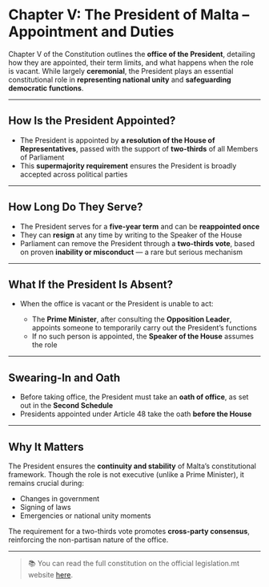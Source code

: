 # Chapter V: The President of Malta – Appointment and Duties

Chapter V of the Constitution outlines the **office of the President**, detailing how they are appointed, their term limits, and what happens when the role is vacant. While largely **ceremonial**, the President plays an essential constitutional role in **representing national unity** and **safeguarding democratic functions**.

---

## How Is the President Appointed?

- The President is appointed by **a resolution of the House of Representatives**, passed with the support of **two-thirds** of all Members of Parliament
- This **supermajority requirement** ensures the President is broadly accepted across political parties

---

## How Long Do They Serve?

- The President serves for a **five-year term** and can be **reappointed once**
- They can **resign** at any time by writing to the Speaker of the House
- Parliament can remove the President through a **two-thirds vote**, based on proven **inability or misconduct** — a rare but serious mechanism

---

## What If the President Is Absent?

- When the office is vacant or the President is unable to act:

  - The **Prime Minister**, after consulting the **Opposition Leader**, appoints someone to temporarily carry out the President’s functions
  - If no such person is appointed, the **Speaker of the House** assumes the role

---

## Swearing-In and Oath

- Before taking office, the President must take an **oath of office**, as set out in the **Second Schedule**
- Presidents appointed under Article 48 take the oath **before the House**

---

## Why It Matters

The President ensures the **continuity and stability** of Malta’s constitutional framework. Though the role is not executive (unlike a Prime Minister), it remains crucial during:

- Changes in government
- Signing of laws
- Emergencies or national unity moments

The requirement for a two-thirds vote promotes **cross-party consensus**, reinforcing the non-partisan nature of the office.

---

> 📚 You can read the full constitution on the official legislation.mt website [here](https://legislation.mt/eli/const/eng).
